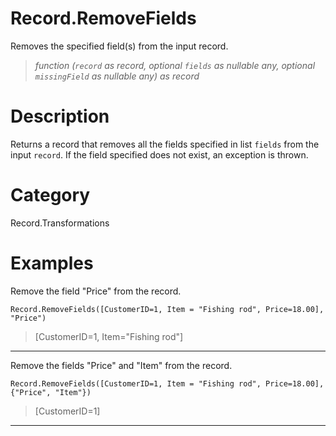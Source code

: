 # Record.RemoveFields
Removes the specified field(s) from the input record.
> _function (<code>record</code> as record, optional <code>fields</code> as nullable any, optional <code>missingField</code> as nullable any) as record_

# Description 
Returns a record that removes all the fields specified in list <code>fields</code> from the input <code>record</code>. If the field specified does not exist, an exception is thrown.
# Category 
Record.Transformations
# Examples 
Remove the field "Price" from the record.
```
Record.RemoveFields([CustomerID=1, Item = "Fishing rod", Price=18.00], "Price")
```
> [CustomerID=1, Item="Fishing rod"]
***
Remove the fields "Price" and "Item" from the record.
```
Record.RemoveFields([CustomerID=1, Item = "Fishing rod", Price=18.00], {"Price", "Item"})
```
> [CustomerID=1]
***

